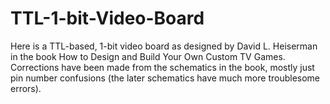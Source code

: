# TTL-1-bit-Video-Board
Here is a TTL-based, 1-bit video board as designed by David L. Heiserman in the book How to Design and Build Your Own Custom TV Games. Corrections have been made from the schematics in the book, mostly just pin number confusions (the later schematics have much more troublesome errors). 
